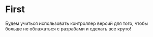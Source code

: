 # First
Будем учиться использовать контроллер версий для того, чтобы больше не облажаться с разрабами и сделать все круто!
